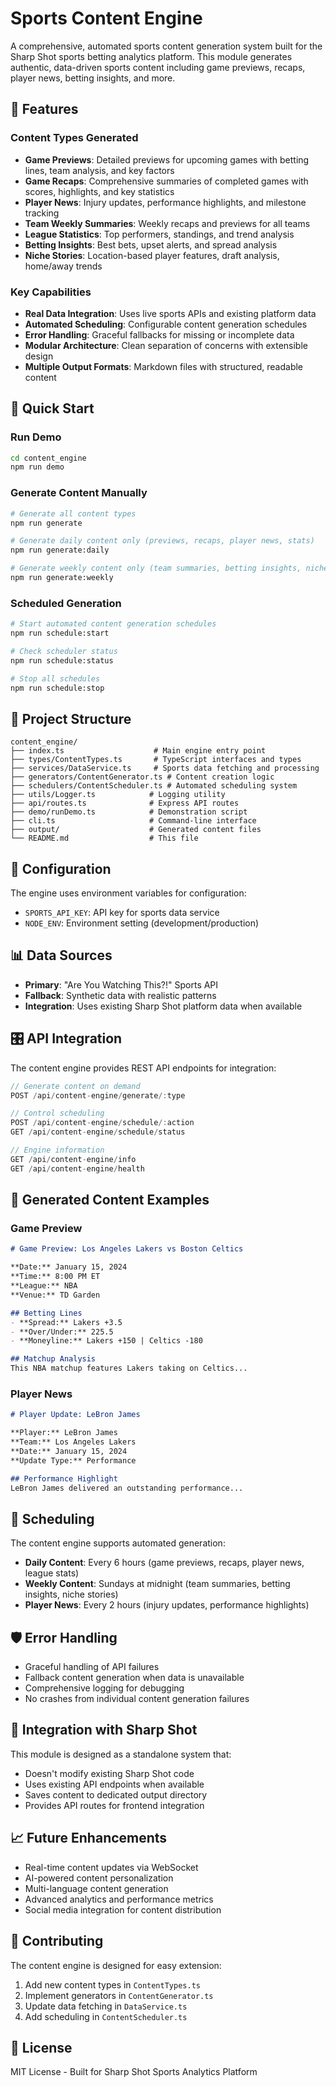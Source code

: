 # Sports Content Engine

A comprehensive, automated sports content generation system built for the Sharp Shot sports betting analytics platform. This module generates authentic, data-driven sports content including game previews, recaps, player news, betting insights, and more.

## 🎯 Features

### Content Types Generated
- **Game Previews**: Detailed previews for upcoming games with betting lines, team analysis, and key factors
- **Game Recaps**: Comprehensive summaries of completed games with scores, highlights, and key statistics  
- **Player News**: Injury updates, performance highlights, and milestone tracking
- **Team Weekly Summaries**: Weekly recaps and previews for all teams
- **League Statistics**: Top performers, standings, and trend analysis
- **Betting Insights**: Best bets, upset alerts, and spread analysis
- **Niche Stories**: Location-based player features, draft analysis, home/away trends

### Key Capabilities
- **Real Data Integration**: Uses live sports APIs and existing platform data
- **Automated Scheduling**: Configurable content generation schedules
- **Error Handling**: Graceful fallbacks for missing or incomplete data
- **Modular Architecture**: Clean separation of concerns with extensible design
- **Multiple Output Formats**: Markdown files with structured, readable content

## 🚀 Quick Start

### Run Demo
```bash
cd content_engine
npm run demo
```

### Generate Content Manually
```bash
# Generate all content types
npm run generate

# Generate daily content only (previews, recaps, player news, stats)
npm run generate:daily

# Generate weekly content only (team summaries, betting insights, niche stories)
npm run generate:weekly
```

### Scheduled Generation
```bash
# Start automated content generation schedules
npm run schedule:start

# Check scheduler status
npm run schedule:status

# Stop all schedules
npm run schedule:stop
```

## 📁 Project Structure

```
content_engine/
├── index.ts                    # Main engine entry point
├── types/ContentTypes.ts       # TypeScript interfaces and types
├── services/DataService.ts     # Sports data fetching and processing
├── generators/ContentGenerator.ts # Content creation logic
├── schedulers/ContentScheduler.ts # Automated scheduling system
├── utils/Logger.ts            # Logging utility
├── api/routes.ts              # Express API routes
├── demo/runDemo.ts            # Demonstration script
├── cli.ts                     # Command-line interface
├── output/                    # Generated content files
└── README.md                  # This file
```

## 🔧 Configuration

The engine uses environment variables for configuration:

- `SPORTS_API_KEY`: API key for sports data service
- `NODE_ENV`: Environment setting (development/production)

## 📊 Data Sources

- **Primary**: "Are You Watching This?!" Sports API
- **Fallback**: Synthetic data with realistic patterns
- **Integration**: Uses existing Sharp Shot platform data when available

## 🎛️ API Integration

The content engine provides REST API endpoints for integration:

```javascript
// Generate content on demand
POST /api/content-engine/generate/:type

// Control scheduling
POST /api/content-engine/schedule/:action
GET /api/content-engine/schedule/status

// Engine information
GET /api/content-engine/info
GET /api/content-engine/health
```

## 📝 Generated Content Examples

### Game Preview
```markdown
# Game Preview: Los Angeles Lakers vs Boston Celtics

**Date:** January 15, 2024
**Time:** 8:00 PM ET
**League:** NBA
**Venue:** TD Garden

## Betting Lines
- **Spread:** Lakers +3.5
- **Over/Under:** 225.5
- **Moneyline:** Lakers +150 | Celtics -180

## Matchup Analysis
This NBA matchup features Lakers taking on Celtics...
```

### Player News
```markdown
# Player Update: LeBron James

**Player:** LeBron James
**Team:** Los Angeles Lakers
**Date:** January 15, 2024
**Update Type:** Performance

## Performance Highlight
LeBron James delivered an outstanding performance...
```

## 🔄 Scheduling

The content engine supports automated generation:

- **Daily Content**: Every 6 hours (game previews, recaps, player news, league stats)
- **Weekly Content**: Sundays at midnight (team summaries, betting insights, niche stories)  
- **Player News**: Every 2 hours (injury updates, performance highlights)

## 🛡️ Error Handling

- Graceful handling of API failures
- Fallback content generation when data is unavailable
- Comprehensive logging for debugging
- No crashes from individual content generation failures

## 🔌 Integration with Sharp Shot

This module is designed as a standalone system that:
- Doesn't modify existing Sharp Shot code
- Uses existing API endpoints when available
- Saves content to dedicated output directory
- Provides API routes for frontend integration

## 📈 Future Enhancements

- Real-time content updates via WebSocket
- AI-powered content personalization
- Multi-language content generation
- Advanced analytics and performance metrics
- Social media integration for content distribution

## 🤝 Contributing

The content engine is designed for easy extension:

1. Add new content types in `ContentTypes.ts`
2. Implement generators in `ContentGenerator.ts`
3. Update data fetching in `DataService.ts`
4. Add scheduling in `ContentScheduler.ts`

## 📄 License

MIT License - Built for Sharp Shot Sports Analytics Platform